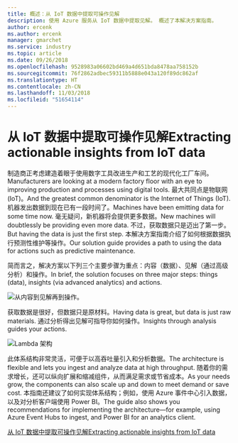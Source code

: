 ```yaml
---
title: 概述：从 IoT 数据中提取可操作见解
description: 使用 Azure 服务从 IoT 数据中提取见解。 概述了本解决方案指南。
author: ercenk
ms.author: ercenk
manager: gmarchet
ms.service: industry
ms.topic: article
ms.date: 09/26/2018
ms.openlocfilehash: 9528983a06602bd469a4d651bda8478aa758152b
ms.sourcegitcommit: 76f2862adbec59311b5888e043a120f89dc862af
ms.translationtype: HT
ms.contentlocale: zh-CN
ms.lasthandoff: 11/03/2018
ms.locfileid: "51654114"
---
```

# <a name="extracting-actionable-insights-from-iot-data"></a><span data-ttu-id="e6e30-104">从 IoT 数据中提取可操作见解</span><span class="sxs-lookup"><span data-stu-id="e6e30-104">Extracting actionable insights from IoT data</span></span>

<span data-ttu-id="e6e30-105">制造商正考虑建造着眼于使用数字工具改进生产和工艺的现代化工厂车间。</span><span class="sxs-lookup"><span data-stu-id="e6e30-105">Manufacturers are looking at a modern factory floor with an eye to improving production and processes using digital tools.</span></span> <span data-ttu-id="e6e30-106">最大共同点是物联网 (IoT)。</span><span class="sxs-lookup"><span data-stu-id="e6e30-106">And the greatest common denominator is the Internet of Things (IoT).</span></span> <span data-ttu-id="e6e30-107">机器发出数据到现在已有一段时间了。</span><span class="sxs-lookup"><span data-stu-id="e6e30-107">Machines have been emitting data for some time now.</span></span> <span data-ttu-id="e6e30-108">毫无疑问，新机器将会提供更多数据。</span><span class="sxs-lookup"><span data-stu-id="e6e30-108">New machines will doubtlessly be providing even more data.</span></span>
<span data-ttu-id="e6e30-109">不过，获取数据只是迈出了第一步。</span><span class="sxs-lookup"><span data-stu-id="e6e30-109">But having the data is just the first step.</span></span> <span data-ttu-id="e6e30-110">本解决方案指南介绍了如何根据数据执行预测性维护等操作。</span><span class="sxs-lookup"><span data-stu-id="e6e30-110">Our solution guide provides a path to using the data for actions such as predictive maintenance.</span></span>

<span data-ttu-id="e6e30-111">简而言之，解决方案以下列三个主要步骤为重点：内容（数据）、见解（通过高级分析）和操作。</span><span class="sxs-lookup"><span data-stu-id="e6e30-111">In brief, the solution focuses on three major steps: things (data), insights (via advanced analytics) and actions.</span></span>

![从内容到见解再到操作。](assets/extracting-insights-from-iot/things-insights-actions.png)

<span data-ttu-id="e6e30-113">获取数据是很好，但数据只是原材料。</span><span class="sxs-lookup"><span data-stu-id="e6e30-113">Having data is great, but data is just raw materials.</span></span> <span data-ttu-id="e6e30-114">通过分析得出见解可指导你如何操作。</span><span class="sxs-lookup"><span data-stu-id="e6e30-114">Insights through analysis guides your actions.</span></span>

![Lambda 架构](assets/extracting-insights-from-iot/lambda-architecture.png)

<span data-ttu-id="e6e30-116">此体系结构非常灵活，可便于以高吞吐量引入和分析数据。</span><span class="sxs-lookup"><span data-stu-id="e6e30-116">The architecture is flexible and lets you ingest and analyze data at high throughput.</span></span> <span data-ttu-id="e6e30-117">随着你的需求增长，还可以纵向扩展和缩减组件，从而满足需求或节省成本。</span><span class="sxs-lookup"><span data-stu-id="e6e30-117">As your needs grow, the components can also scale up and down to meet demand or save cost.</span></span> <span data-ttu-id="e6e30-118">本指南还建议了如何实现体系结构；例如，使用 Azure 事件中心引入数据，以及对分析客户端使用 Power BI。</span><span class="sxs-lookup"><span data-stu-id="e6e30-118">The guide also shows you recommendations for implementing the architecture—for example, using Azure Event Hubs to ingest, and Power BI for an analytics client.</span></span>

[<span data-ttu-id="e6e30-119">从 IoT 数据中提取可操作见解</span><span class="sxs-lookup"><span data-stu-id="e6e30-119">Extracting actionable insights from IoT data</span></span>](./extracting-insights-from-iot-data.md)
